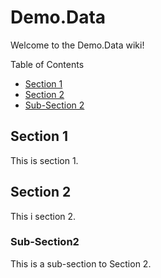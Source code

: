 # Demo.Data

Welcome to the Demo.Data wiki!

Table of Contents
* [Section 1](#section-1)
* [Section 2](#section-2)
 * [Sub-Section 2](#sub-section2)

## Section 1
This is section 1.

## Section 2
This i section 2.

### Sub-Section2
This is a sub-section to Section 2.
